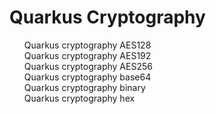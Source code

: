 # Quarkus Cryptography
<ul style="list-style: none;">
<li><a style="text-decoration: none;" href="https://github.com/qorri-di/Java-Quarkus/tree/master/quarkus-cryptography/quarkus-cryptography-AES-128">Quarkus cryptography AES128</a></li>
<li><a style="text-decoration: none;" href="https://github.com/qorri-di/Java-Quarkus/tree/master/quarkus-cryptography/quarkus-cryptography-AES-192">Quarkus cryptography AES192</a></li>
<li><a style="text-decoration: none;" href="https://github.com/qorri-di/Java-Quarkus/tree/master/quarkus-cryptography/quarkus-cryptography-AES-256">Quarkus cryptography AES256</a></li>
<li><a style="text-decoration: none;" href="https://github.com/qorri-di/Java-Quarkus/tree/master/quarkus-cryptography/quarkus-cryptography-base-64">Quarkus cryptography base64</a></li>
<li><a style="text-decoration: none;" href="https://github.com/qorri-di/Java-Quarkus/tree/master/quarkus-cryptography/quarkus-cryptography-binary">Quarkus cryptography binary</a></li>
<li><a style="text-decoration: none;" href="https://github.com/qorri-di/Java-Quarkus/tree/master/quarkus-cryptography/quarkus-cryptography-hex">Quarkus cryptography hex</a></li>
</ul>